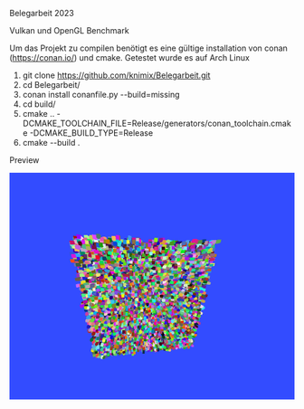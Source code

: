 Belegarbeit 2023

Vulkan und OpenGL Benchmark


Um das Projekt zu compilen benötigt es eine gültige installation von conan (https://conan.io/) und cmake.
Getestet wurde es auf Arch Linux 

1. git clone https://github.com/knimix/Belegarbeit.git
2. cd Belegarbeit/
3. conan install conanfile.py --build=missing
4. cd build/
5. cmake .. -DCMAKE_TOOLCHAIN_FILE=Release/generators/conan_toolchain.cmake -DCMAKE_BUILD_TYPE=Release
6. cmake --build .


Preview

![plot](preview.png)
